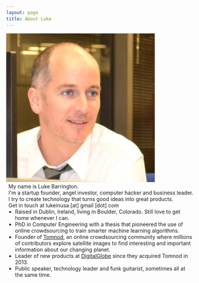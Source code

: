 ```yaml
---
layout: page
title: About Luke
---
```


<p class='message'>
<div class="portrait">
	<img src="/public/images/luke-head.jpg">
</div>
<div style="float:right">
	My name is Luke Barrington.<br/>
	I'm a startup founder, angel investor, computer hacker and business leader.<br/>
	I try to create technology that turns good ideas into great products.<br/>
	Get in touch at lukeinusa [at] gmail [dot] com
</div>
</p>

* Raised in Dublin, Ireland, living in Boulder, Colorado. Still love to get home whenever I can.
* PhD in Computer Engineering with a thesis that pioneered the use of online crowdsourcing to train smarter machine learning algorithms.
* Founder of [Tomnod](http://tomnod.com), an online crowdsourcing community where millions of contributors explore satellite images to find interesting and important information about our changing planet.
* Leader of new products at [DigitalGlobe](http://digitalglobe.com) since they acquired Tomnod in 2013. 
* Public speaker, technology leader and funk guitarist, sometimes all at the same time.
